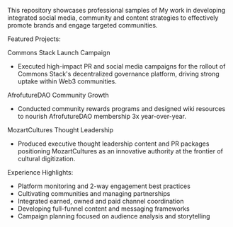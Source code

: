 This repository showcases professional samples of My work in developing integrated social media, community and content strategies to effectively promote brands and engage targeted communities.

Featured Projects:

Commons Stack Launch Campaign 
- Executed high-impact PR and social media campaigns for the rollout of Commons Stack's decentralized governance platform, driving strong uptake within Web3 communities.
  
AfrofutureDAO Community Growth
- Conducted community rewards programs and designed wiki resources to nourish AfrofutureDAO membership 3x year-over-year. 

MozartCultures Thought Leadership 
- Produced executive thought leadership content and PR packages positioning MozartCultures as an innovative authority at the frontier of cultural digitization.

Experience Highlights: 

- Platform monitoring and 2-way engagement best practices  
- Cultivating communities and managing partnerships
- Integrated earned, owned and paid channel coordination
- Developing full-funnel content and messaging frameworks 
- Campaign planning focused on audience analysis and storytelling
  

